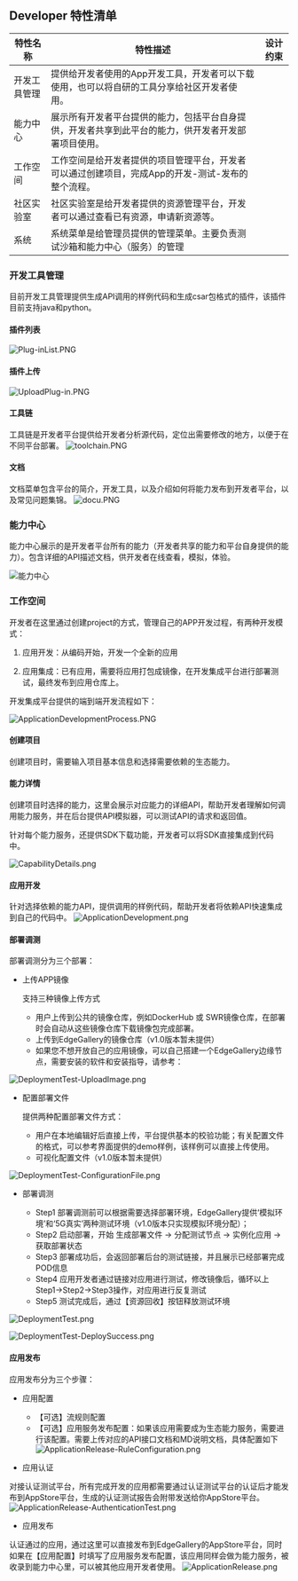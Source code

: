 Developer 特性清单
----

|**特性名称**|**特性描述**|**设计约束**|
|---|---|---|
|开发工具管理|提供给开发者使用的App开发工具，开发者可以下载使用，也可以将自研的工具分享给社区开发者使用。||
|能力中心|展示所有开发者平台提供的能力，包括平台自身提供，开发者共享到此平台的能力，供开发者开发部署项目使用。||
|工作空间|工作空间是给开发者提供的项目管理平台，开发者可以通过创建项目，完成App的开发-测试-发布的整个流程。||
|社区实验室|社区实验室是给开发者提供的资源管理平台，开发者可以通过查看已有资源，申请新资源等。||
|系统|系统菜单是给管理员提供的管理菜单。主要负责测试沙箱和能力中心（服务）的管理||


### 开发工具管理
目前开发工具管理提供生成API调用的样例代码和生成csar包格式的插件，该插件目前支持java和python。

#### 插件列表

![](/uploads/images/2020/v1.0/Plug-inList.PNG "Plug-inList.PNG")


#### 插件上传

![](/uploads/images/2020/v1.0/UploadPlug-in.PNG "UploadPlug-in.PNG")


#### 工具链
工具链是开发者平台提供给开发者分析源代码，定位出需要修改的地方，以便于在不同平台部署。
![](/uploads/images/2021/developer/toolchain.PNG "toolchain.PNG")


#### 文档
文档菜单包含平台的简介，开发工具，以及介绍如何将能力发布到开发者平台，以及常见问题集锦。
![](/uploads/images/2021/developer/docu.PNG "docu.PNG")

### 能力中心
能力中心展示的是开发者平台所有的能力（开发者共享的能力和平台自身提供的能力）。包含详细的API描述文档，供开发者在线查看，模拟，体验。

![能力中心](/uploads/images/2021/developer/abilitycenter.PNG "abilitycenter.PNG")


### 工作空间

开发者在这里通过创建project的方式，管理自己的APP开发过程，有两种开发模式：

1.  应用开发：从编码开始，开发一个全新的应用
    
2.  应用集成：已有应用，需要将应用打包成镜像，在开发集成平台进行部署测试，最终发布到应用仓库上。

开发集成平台提供的端到端开发流程如下：

![](/uploads/images/2020/v1.0/ApplicationDevelopmentProcess.PNG "ApplicationDevelopmentProcess.PNG")

#### 创建项目
创建项目时，需要输入项目基本信息和选择需要依赖的生态能力。


#### 能力详情
创建项目时选择的能力，这里会展示对应能力的详细API，帮助开发者理解如何调用能力服务，并在后台提供API模拟器，可以测试API的请求和返回值。

针对每个能力服务，还提供SDK下载功能，开发者可以将SDK直接集成到代码中。

![](/uploads/images/2020/v1.0/CapabilityDetails.png "CapabilityDetails.png")


#### 应用开发
针对选择依赖的能力API，提供调用的样例代码，帮助开发者将依赖API快速集成到自己的代码中。
![](/uploads/images/2020/v1.0/ApplicationDevelopment.png "ApplicationDevelopment.png")

#### 部署调测
部署调测分为三个部署：
- 上传APP镜像
    
    支持三种镜像上传方式
    - 用户上传到公共的镜像仓库，例如DockerHub 或 SWR镜像仓库，在部署时会自动从这些镜像仓库下载镜像包完成部署。
    - 上传到EdgeGallery的镜像仓库（v1.0版本暂未提供）
    - 如果您不想开放自己的应用镜像，可以自己搭建一个EdgeGallery边缘节点，需要安装的软件和安装指导，请参考：

![](/uploads/images/2020/v1.0/DeploymentTest-UploadImage.png "DeploymentTest-UploadImage.png")

- 配置部署文件

    提供两种配置部署文件方式：
    - 用户在本地编辑好后直接上传，平台提供基本的校验功能；有关配置文件的格式，可以参考界面提供的demo样例，该样例可以直接上传使用。
    - 可视化配置文件（v1.0版本暂未提供）

![](/uploads/images/2020/v1.0/DeploymentTest-ConfigurationFile.png "DeploymentTest-ConfigurationFile.png")

- 部署调测

    - Step1 部署调测前可以根据需要选择部署环境，EdgeGallery提供‘模拟环境’和‘5G真实’两种测试环境（v1.0版本只实现模拟环境分配）；
    - Step2 启动部署，开始 生成部署文件 -> 分配测试节点 -> 实例化应用 -> 获取部署状态
    - Step3 部署成功后，会返回部署后台的测试链接，并且展示已经部署完成POD信息
    - Step4 应用开发者通过链接对应用进行测试，修改镜像后，循环以上Step1->Step2->Step3操作，对应用进行反复测试
    - Step5 测试完成后，通过【资源回收】按钮释放测试环境

![](/uploads/images/2020/v1.0/DeploymentTest.png "DeploymentTest.png")

![](/uploads/images/2020/v1.0/DeploymentTest-DeploySuccess.png "DeploymentTest-DeploySuccess.png")


#### 应用发布
应用发布分为三个步骤：
- 应用配置
    - 【可选】流规则配置
    - 【可选】应用服务发布配置：如果该应用需要成为生态能力服务，需要进行该配置。需要上传对应的API接口文档和MD说明文档，具体配置如下
![](/uploads/images/2020/v1.0/ApplicationRelease-RuleConfiguration.png "ApplicationRelease-RuleConfiguration.png")

- 应用认证

对接认证测试平台，所有完成开发的应用都需要通过认证测试平台的认证后才能发布到AppStore平台，生成的认证测试报告会附带发送给你AppStore平台。
![](/uploads/images/2020/v1.0/ApplicationRelease-AuthenticationTest.png "ApplicationRelease-AuthenticationTest.png")

- 应用发布

认证通过的应用，通过这里可以直接发布到EdgeGallery的AppStore平台，同时如果在【应用配置】时填写了应用服务发布配置，该应用同样会做为能力服务，被收录到能力中心里，可以被其他应用开发者使用。
![](/uploads/images/2020/v1.0/ApplicationRelease.png "ApplicationRelease.png")

